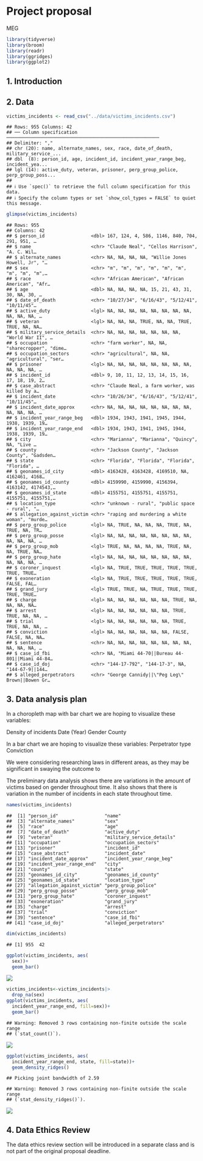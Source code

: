 Project proposal
================
MEG

``` r
library(tidyverse)
library(broom)
library(readr)
library(ggridges)
library(ggplot2)
```

## 1. Introduction

## 2. Data

``` r
victims_incidents <- read_csv("../data/victims_incidents.csv")
```

    ## Rows: 955 Columns: 42
    ## ── Column specification ────────────────────────────────────────────────────────
    ## Delimiter: ","
    ## chr (20): name, alternate_names, sex, race, date_of_death, military_service_...
    ## dbl  (8): person_id, age, incident_id, incident_year_range_beg, incident_yea...
    ## lgl (14): active_duty, veteran, prisoner, perp_group_police, perp_group_poss...
    ## 
    ## ℹ Use `spec()` to retrieve the full column specification for this data.
    ## ℹ Specify the column types or set `show_col_types = FALSE` to quiet this message.

``` r
glimpse(victims_incidents)
```

    ## Rows: 955
    ## Columns: 42
    ## $ person_id                 <dbl> 167, 124, 4, 586, 1146, 840, 704, 291, 951, …
    ## $ name                      <chr> "Claude Neal", "Cellos Harrison", "A. C. Wil…
    ## $ alternate_names           <chr> NA, NA, NA, NA, "Willie Jones Howell, Jr", "…
    ## $ sex                       <chr> "m", "m", "m", "m", "m", "m", "m", "m", "m",…
    ## $ race                      <chr> "African American", "African American", "Afr…
    ## $ age                       <dbl> NA, NA, NA, NA, 15, 21, 43, 31, 30, NA, 30, …
    ## $ date_of_death             <chr> "10/27/34", "6/16/43", "5/12/41", "10/11/45"…
    ## $ active_duty               <lgl> NA, NA, NA, NA, NA, NA, NA, NA, NA, NA, NA, …
    ## $ veteran                   <lgl> NA, NA, NA, TRUE, NA, NA, TRUE, TRUE, NA, NA…
    ## $ military_service_details  <chr> NA, NA, NA, NA, NA, NA, NA, "World War II", …
    ## $ occupation                <chr> "farm worker", NA, NA, "sharecropper", "dime…
    ## $ occupation_sectors        <chr> "agricultural", NA, NA, "agricultural", "ser…
    ## $ prisoner                  <lgl> NA, NA, NA, NA, NA, NA, NA, NA, NA, NA, NA, …
    ## $ incident_id               <dbl> 9, 10, 11, 12, 13, 14, 15, 16, 17, 18, 19, 2…
    ## $ case_abstract             <chr> "Claude Neal, a farm worker, was killed by a…
    ## $ incident_date             <chr> "10/26/34", "6/16/43", "5/12/41", "10/11/45"…
    ## $ incident_date_approx      <chr> NA, NA, NA, NA, NA, NA, NA, NA, NA, NA, NA, …
    ## $ incident_year_range_beg   <dbl> 1934, 1943, 1941, 1945, 1944, 1938, 1939, 19…
    ## $ incident_year_range_end   <dbl> 1934, 1943, 1941, 1945, 1944, 1938, 1939, 19…
    ## $ city                      <chr> "Marianna", "Marianna", "Quincy", NA, "Live …
    ## $ county                    <chr> "Jackson County", "Jackson County", "Gadsden…
    ## $ state                     <chr> "Florida", "Florida", "Florida", "Florida", …
    ## $ geonames_id_city          <dbl> 4163428, 4163428, 4169510, NA, 4162461, 4168…
    ## $ geonames_id_county        <dbl> 4159990, 4159990, 4156394, 4163142, 4174543,…
    ## $ geonames_id_state         <dbl> 4155751, 4155751, 4155751, 4155751, 4155751,…
    ## $ location_type             <chr> "unknown - rural", "public space - rural", "…
    ## $ allegation_against_victim <chr> "raping and murdering a white woman", "murde…
    ## $ perp_group_police         <lgl> NA, TRUE, NA, NA, NA, TRUE, NA, TRUE, NA, TR…
    ## $ perp_group_posse          <lgl> NA, NA, NA, NA, NA, NA, NA, NA, NA, NA, NA, …
    ## $ perp_group_mob            <lgl> TRUE, NA, NA, NA, NA, TRUE, NA, NA, TRUE, NA…
    ## $ perp_group_hate           <lgl> NA, NA, NA, NA, NA, NA, NA, NA, NA, NA, NA, …
    ## $ coroner_inquest           <lgl> NA, TRUE, TRUE, TRUE, TRUE, TRUE, TRUE, TRUE…
    ## $ exoneration               <lgl> NA, TRUE, TRUE, TRUE, TRUE, TRUE, FALSE, FAL…
    ## $ grand_jury                <lgl> TRUE, TRUE, NA, TRUE, TRUE, TRUE, TRUE, TRUE…
    ## $ charge                    <lgl> NA, NA, NA, NA, NA, NA, TRUE, NA, NA, NA, NA…
    ## $ arrest                    <lgl> NA, NA, NA, NA, NA, NA, TRUE, TRUE, NA, NA, …
    ## $ trial                     <lgl> NA, NA, NA, NA, NA, NA, TRUE, TRUE, NA, NA, …
    ## $ conviction                <lgl> NA, NA, NA, NA, NA, NA, FALSE, FALSE, NA, NA…
    ## $ sentence                  <chr> NA, NA, NA, NA, NA, NA, NA, NA, NA, NA, NA, …
    ## $ case_id_fbi               <chr> NA, "Miami 44-70||Bureau 44-801||Miami 44-84…
    ## $ case_id_doj               <chr> "144-17-792", "144-17-3", NA, "144-67-9||144…
    ## $ alleged_perpetrators      <chr> "George Cannidy||\"Peg Leg\" Brown||Bowen Gr…

## 3. Data analysis plan

In a choropleth map with bar chart we are hoping to visualize these
variables:

Density of incidents Date (Year) Gender County

In a bar chart we are hoping to visualize these variables: Perpetrator
type Conviction

We were considering researching laws in different areas, as they may be
significant in swaying the outcome to

The preliminary data analysis shows there are variations in the amount
of victims based on gender throughout time. It also shows that there is
variation in the number of incidents in each state throughout time.

``` r
names(victims_incidents)
```

    ##  [1] "person_id"                 "name"                     
    ##  [3] "alternate_names"           "sex"                      
    ##  [5] "race"                      "age"                      
    ##  [7] "date_of_death"             "active_duty"              
    ##  [9] "veteran"                   "military_service_details" 
    ## [11] "occupation"                "occupation_sectors"       
    ## [13] "prisoner"                  "incident_id"              
    ## [15] "case_abstract"             "incident_date"            
    ## [17] "incident_date_approx"      "incident_year_range_beg"  
    ## [19] "incident_year_range_end"   "city"                     
    ## [21] "county"                    "state"                    
    ## [23] "geonames_id_city"          "geonames_id_county"       
    ## [25] "geonames_id_state"         "location_type"            
    ## [27] "allegation_against_victim" "perp_group_police"        
    ## [29] "perp_group_posse"          "perp_group_mob"           
    ## [31] "perp_group_hate"           "coroner_inquest"          
    ## [33] "exoneration"               "grand_jury"               
    ## [35] "charge"                    "arrest"                   
    ## [37] "trial"                     "conviction"               
    ## [39] "sentence"                  "case_id_fbi"              
    ## [41] "case_id_doj"               "alleged_perpetrators"

``` r
dim(victims_incidents)
```

    ## [1] 955  42

``` r
ggplot(victims_incidents, aes(
  sex))+
  geom_bar()
```

![](proposal_files/figure-gfm/unnamed-chunk-1-1.png)<!-- -->

``` r
victims_incidents<-victims_incidents|>
  drop_na(sex)
ggplot(victims_incidents, aes(
  incident_year_range_end, fill=sex))+
  geom_bar()
```

    ## Warning: Removed 3 rows containing non-finite outside the scale range
    ## (`stat_count()`).

![](proposal_files/figure-gfm/unnamed-chunk-1-2.png)<!-- -->

``` r
ggplot(victims_incidents, aes(
  incident_year_range_end, state, fill=state))+
  geom_density_ridges()
```

    ## Picking joint bandwidth of 2.59

    ## Warning: Removed 3 rows containing non-finite outside the scale range
    ## (`stat_density_ridges()`).

![](proposal_files/figure-gfm/unnamed-chunk-1-3.png)<!-- -->

## 4. Data Ethics Review

The data ethics review section will be introduced in a separate class
and is not part of the original proposal deadline.

